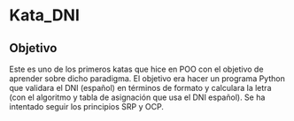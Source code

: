 # Kata_DNI

## Objetivo
Este es uno de los primeros katas que hice en POO con el objetivo de aprender sobre dicho paradigma. El objetivo era hacer un programa Python que validara el DNI (español) en términos de formato y calculara la letra (con el algoritmo y tabla de asignación que usa el DNI español). Se ha intentado seguir los principios SRP y OCP.
